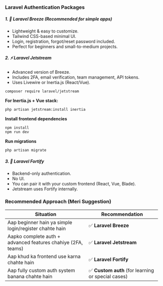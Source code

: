 

### Laravel Authentication Packages
##### 1. 🌟 Laravel Breeze (Recommended for simple apps)

* Lightweight & easy to customize.
* Tailwind CSS-based minimal UI.
* Login, registration, forgot/reset password included.
* Perfect for beginners and small-to-medium projects.


##### 2. ⚡ Laravel Jetstream

* Advanced version of Breeze.
* Includes 2FA, email verification, team management, API tokens.
* Uses Livewire or Inertia.js (React/Vue).


```bash
composer require laravel/jetstream
```
**For Inertia.js + Vue stack:**
```bash
php artisan jetstream:install inertia
```

**Install frontend dependencies**
```bash
npm install
npm run dev
```

**Run migrations**
```bash
php artisan migrate
```


##### 3. 🔐 Laravel Fortify

* Backend-only authentication.
* No UI.
* You can pair it with your custom frontend (React, Vue, Blade).
* Jetstream uses Fortify internally.


### Recommended Approach (Meri Suggestion)
| Situation                                                    | Recommendation                                    |
| ------------------------------------------------------------ | ------------------------------------------------- |
| Aap beginner hain ya simple login/register chahte hain       | ✅ **Laravel Breeze**                              |
| Aapko complete auth + advanced features chahiye (2FA, teams) | ✅ **Laravel Jetstream**                           |
| Aap khud ka frontend use karna chahte hain                   | ✅ **Laravel Fortify**                             |
| Aap fully custom auth system banana chahte hain              | ✅ **Custom auth** (for learning or special cases) |

